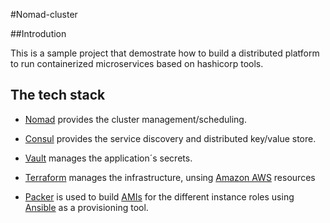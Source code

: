 #Nomad-cluster


##Introdution

This is a sample project that demostrate how to build a distributed platform to run containerized microservices based on hashicorp tools.  

## The tech stack
* [Nomad](https://www.nomadproject.io/) provides the cluster management/scheduling. 

* [Consul](consul.io) provides the service discovery and distributed key/value store.  

* [Vault](https://www.vaultproject.io) manages the application´s secrets. 

* [Terraform](terraform.io) manages the infrastructure, unsing [Amazon AWS](aws.amazon.com) resources

* [Packer]() is used to build [AMIs](http://docs.aws.amazon.com/AWSEC2/latest/UserGuide/AMIs.html) for the different instance roles using [Ansible](https://www.ansible.com/) as a provisioning tool.

